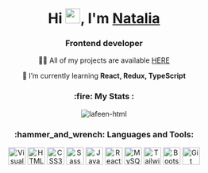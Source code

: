 <div align="center">
<h1>Hi <img src="https://media.giphy.com/media/hvRJCLFzcasrR4ia7z/giphy.gif" width="30px"/>, I'm <a href="" target="_blank">Natalia</a></h1>
<h3>Frontend developer</h3>

<p>👨‍💻 All of my projects are available <a href="https://github.com/lafeen-html?tab=repositories" target="_blank">HERE</a></p>
<p>🌱 I’m currently learning <strong>React, Redux, TypeScript</strong></p>

<h3>:fire: My Stats :</h3>
<p><img align="center" src="https://github-readme-streak-stats.herokuapp.com/?user=lafeen-html&" alt="lafeen-html" /></p>

<h3>:hammer_and_wrench: Languages and Tools:</h3>

<img alt="Visual Studio Code" width="35px" src="https://cdn.jsdelivr.net/gh/devicons/devicon/icons/vscode/vscode-original.svg" />
<img alt="HTML5" width="35px" src="https://cdn.jsdelivr.net/gh/devicons/devicon/icons/html5/html5-original.svg" />
<img alt="CSS3" width="35px" src="https://cdn.jsdelivr.net/gh/devicons/devicon/icons/css3/css3-original.svg" />
<img alt="Sass" width="35px" src="https://cdn.jsdelivr.net/gh/devicons/devicon/icons/sass/sass-original.svg" />
<img alt="JavaScript" width="35px" src="https://cdn.jsdelivr.net/gh/devicons/devicon/icons/javascript/javascript-original.svg" />
<img alt="React" width="35px" src="https://cdn.jsdelivr.net/gh/devicons/devicon/icons/react/react-original.svg" />
<img alt="MySQL" width="35px" src="https://cdn.jsdelivr.net/gh/devicons/devicon/icons/mysql/mysql-original.svg" />
<img alt="Tailwind" width="35px" src="https://cdn.jsdelivr.net/gh/devicons/devicon/icons/tailwindcss/tailwindcss-plain.svg" />
<img alt="Bootstrap" width="35px" src="https://cdn.jsdelivr.net/gh/devicons/devicon/icons/bootstrap/bootstrap-original-wordmark.svg" />
<img alt="Git" width="35px" src="https://cdn.jsdelivr.net/gh/devicons/devicon/icons/git/git-original.svg" />

<p align="right"><img src="https://komarev.com/ghpvc/?username=lafeen-html&style=flat-square&color=blue" alt=""/></p>

</div>
